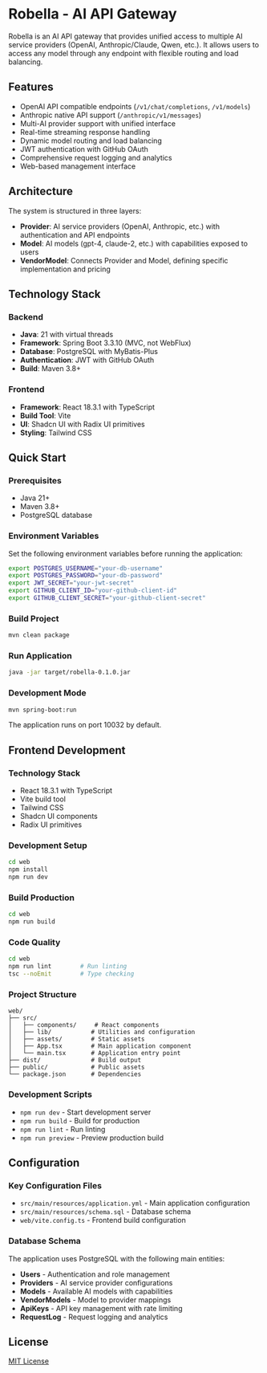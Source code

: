 # Robella - AI API Gateway

Robella is an AI API gateway that provides unified access to multiple AI service providers (OpenAI, Anthropic/Claude, Qwen, etc.). It allows users to access any model through any endpoint with flexible routing and load balancing.

## Features

- OpenAI API compatible endpoints (`/v1/chat/completions`, `/v1/models`)
- Anthropic native API support (`/anthropic/v1/messages`)
- Multi-AI provider support with unified interface
- Real-time streaming response handling
- Dynamic model routing and load balancing
- JWT authentication with GitHub OAuth
- Comprehensive request logging and analytics
- Web-based management interface

## Architecture

The system is structured in three layers:
- **Provider**: AI service providers (OpenAI, Anthropic, etc.) with authentication and API endpoints
- **Model**: AI models (gpt-4, claude-2, etc.) with capabilities exposed to users
- **VendorModel**: Connects Provider and Model, defining specific implementation and pricing

## Technology Stack

### Backend
- **Java**: 21 with virtual threads
- **Framework**: Spring Boot 3.3.10 (MVC, not WebFlux)
- **Database**: PostgreSQL with MyBatis-Plus
- **Authentication**: JWT with GitHub OAuth
- **Build**: Maven 3.8+

### Frontend
- **Framework**: React 18.3.1 with TypeScript
- **Build Tool**: Vite
- **UI**: Shadcn UI with Radix UI primitives
- **Styling**: Tailwind CSS

## Quick Start

### Prerequisites

- Java 21+
- Maven 3.8+
- PostgreSQL database

### Environment Variables

Set the following environment variables before running the application:

```bash
export POSTGRES_USERNAME="your-db-username"
export POSTGRES_PASSWORD="your-db-password"
export JWT_SECRET="your-jwt-secret"
export GITHUB_CLIENT_ID="your-github-client-id"
export GITHUB_CLIENT_SECRET="your-github-client-secret"
```

### Build Project

```bash
mvn clean package
```

### Run Application

```bash
java -jar target/robella-0.1.0.jar
```

### Development Mode

```bash
mvn spring-boot:run
```

The application runs on port 10032 by default.


## Frontend Development

### Technology Stack

- React 18.3.1 with TypeScript
- Vite build tool
- Tailwind CSS
- Shadcn UI components
- Radix UI primitives

### Development Setup

```bash
cd web
npm install
npm run dev
```

### Build Production

```bash
cd web
npm run build
```

### Code Quality

```bash
cd web
npm run lint        # Run linting
tsc --noEmit        # Type checking
```

### Project Structure

```
web/
├── src/
│   ├── components/     # React components
│   ├── lib/           # Utilities and configuration
│   ├── assets/        # Static assets
│   ├── App.tsx        # Main application component
│   └── main.tsx       # Application entry point
├── dist/              # Build output
├── public/            # Public assets
└── package.json       # Dependencies
```

### Development Scripts

- `npm run dev` - Start development server
- `npm run build` - Build for production
- `npm run lint` - Run linting
- `npm run preview` - Preview production build

## Configuration

### Key Configuration Files

- `src/main/resources/application.yml` - Main application configuration
- `src/main/resources/schema.sql` - Database schema
- `web/vite.config.ts` - Frontend build configuration

### Database Schema

The application uses PostgreSQL with the following main entities:
- **Users** - Authentication and role management
- **Providers** - AI service provider configurations
- **Models** - Available AI models with capabilities
- **VendorModels** - Model to provider mappings
- **ApiKeys** - API key management with rate limiting
- **RequestLog** - Request logging and analytics


## License

[MIT License](LICENSE)